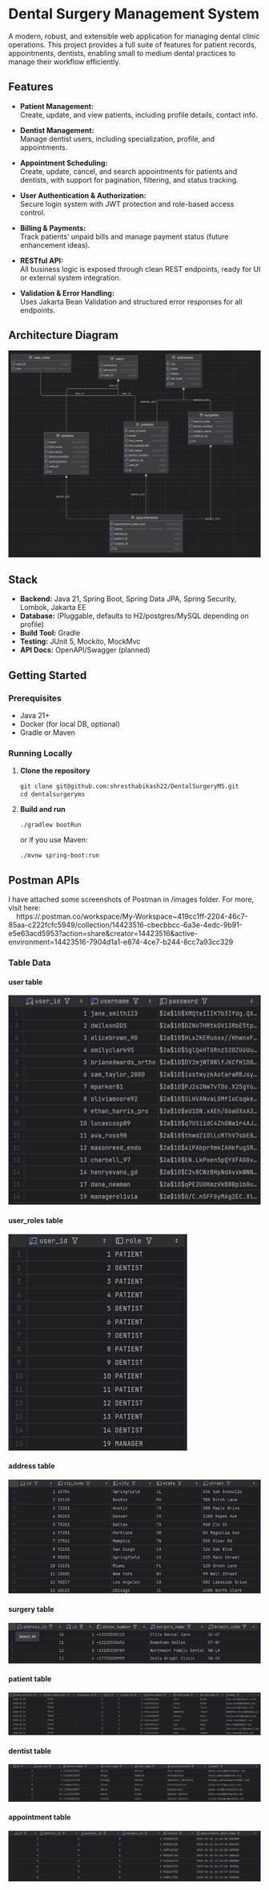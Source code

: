 # Dental Surgery Management System

A modern, robust, and extensible web application for managing dental clinic operations.
This project provides a full suite of features for patient records, appointments, dentists,
enabling small to medium dental practices to manage their workflow efficiently.

## Features

- **Patient Management:**  
  Create, update, and view patients, including profile details, contact info.

- **Dentist Management:**  
  Manage dentist users, including specialization, profile, and appointments.

- **Appointment Scheduling:**  
  Create, update, cancel, and search appointments for patients and dentists, with support for pagination, filtering, and status tracking.

- **User Authentication & Authorization:**  
  Secure login system with JWT protection and role-based access control.

- **Billing & Payments:**  
  Track patients’ unpaid bills and manage payment status (future enhancement ideas).

- **RESTful API:**  
  All business logic is exposed through clean REST endpoints, ready for UI or external system integration.

- **Validation & Error Handling:**  
  Uses Jakarta Bean Validation and structured error responses for all endpoints.

## Architecture Diagram
![Project Overview](images/CLassDiagram.png)

## Stack

- **Backend:** Java 21, Spring Boot, Spring Data JPA, Spring Security, Lombok, Jakarta EE
- **Database:** (Pluggable, defaults to H2/postgres/MySQL depending on profile)
- **Build Tool:** Gradle
- **Testing:** JUnit 5, Mockito, MockMvc
- **API Docs:** OpenAPI/Swagger (planned)

## Getting Started

### Prerequisites

- Java 21+
- Docker (for local DB, optional)
- Gradle or Maven

### Running Locally

1. **Clone the repository**
    ```shell
    git clone git@github.com:shresthabikash22/DentalSurgeryMS.git
    cd dentalsurgeryms
    ```
2. **Build and run**
    ```shell
    ./gradlew bootRun
    ```
   or if you use Maven:
    ```shell
    ./mvnw spring-boot:run
    ```

## Postman APIs
I have attached some screenshots of Postman in /images folder. For more, visit here:  
&nbsp;&nbsp;&nbsp; https://.postman.co/workspace/My-Workspace~419cc1ff-2204-46c7-85aa-c222fcfc5949/collection/14423516-cbecbbcc-6a3e-4edc-9b91-e5e63acd5953?action=share&creator=14423516&active-environment=14423516-7904d1a1-e874-4ce7-b244-8cc7a93cc329

### Table Data

#### user table
![User Table](images/users_table.png)
#### user_roles table
![User_roles Table](images/user_roles.png)
#### address table
![Address Table](images/address_table.png)
#### surgery table
![Surgery Table](images/surgery_table.png)
#### patient table
![Patient Table](images/patient_table.png)
#### dentist table
![Dentist Table](images/dentist_table.png)
#### appointment table
![Appointment Table](images/appointment_table.png)

    

